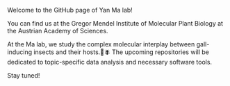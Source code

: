 Welcome to the GitHub page of Yan Ma lab!

You can find us at the Gregor Mendel Institute of Molecular Plant Biology at the Austrian Academy of Sciences.

At the Ma lab, we study the complex molecular interplay between gall-inducing insects and their hosts.🌱🪰 
The upcoming repositories will be dedicated to topic-specific data analysis and necessary software tools. 

Stay tuned!
